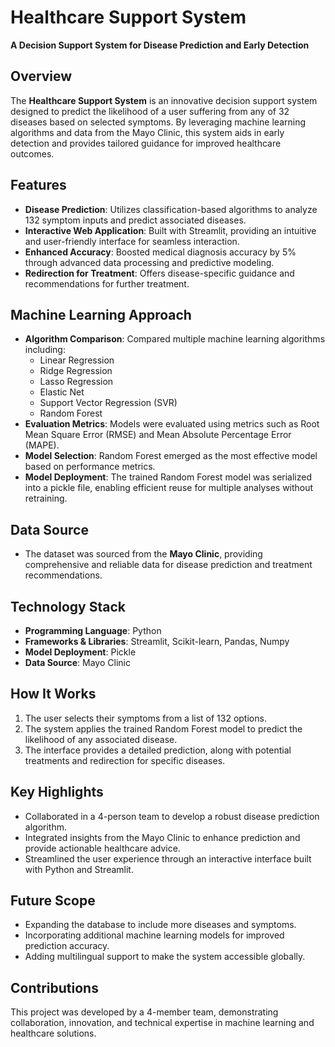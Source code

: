 # Healthcare Support System  

**A Decision Support System for Disease Prediction and Early Detection**  

## Overview  
The **Healthcare Support System** is an innovative decision support system designed to predict the likelihood of a user suffering from any of 32 diseases based on selected symptoms. By leveraging machine learning algorithms and data from the Mayo Clinic, this system aids in early detection and provides tailored guidance for improved healthcare outcomes.  

## Features  
- **Disease Prediction**: Utilizes classification-based algorithms to analyze 132 symptom inputs and predict associated diseases.  
- **Interactive Web Application**: Built with Streamlit, providing an intuitive and user-friendly interface for seamless interaction.  
- **Enhanced Accuracy**: Boosted medical diagnosis accuracy by 5% through advanced data processing and predictive modeling.  
- **Redirection for Treatment**: Offers disease-specific guidance and recommendations for further treatment.  

## Machine Learning Approach  
- **Algorithm Comparison**: Compared multiple machine learning algorithms including:  
  - Linear Regression  
  - Ridge Regression  
  - Lasso Regression  
  - Elastic Net  
  - Support Vector Regression (SVR)  
  - Random Forest  
- **Evaluation Metrics**: Models were evaluated using metrics such as Root Mean Square Error (RMSE) and Mean Absolute Percentage Error (MAPE).  
- **Model Selection**: Random Forest emerged as the most effective model based on performance metrics.  
- **Model Deployment**: The trained Random Forest model was serialized into a pickle file, enabling efficient reuse for multiple analyses without retraining.  

## Data Source  
- The dataset was sourced from the **Mayo Clinic**, providing comprehensive and reliable data for disease prediction and treatment recommendations.  

## Technology Stack  
- **Programming Language**: Python  
- **Frameworks & Libraries**: Streamlit, Scikit-learn, Pandas, Numpy  
- **Model Deployment**: Pickle  
- **Data Source**: Mayo Clinic  

## How It Works  
1. The user selects their symptoms from a list of 132 options.  
2. The system applies the trained Random Forest model to predict the likelihood of any associated disease.  
3. The interface provides a detailed prediction, along with potential treatments and redirection for specific diseases.  

## Key Highlights  
- Collaborated in a 4-person team to develop a robust disease prediction algorithm.  
- Integrated insights from the Mayo Clinic to enhance prediction and provide actionable healthcare advice.  
- Streamlined the user experience through an interactive interface built with Python and Streamlit.  

## Future Scope  
- Expanding the database to include more diseases and symptoms.  
- Incorporating additional machine learning models for improved prediction accuracy.  
- Adding multilingual support to make the system accessible globally.  

## Contributions  
This project was developed by a 4-member team, demonstrating collaboration, innovation, and technical expertise in machine learning and healthcare solutions.  
